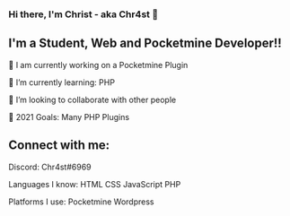 ### Hi there, I'm Christ - aka Chr4st 👋

## I'm a Student, Web and Pocketmine Developer!!

🔭 I am currently working on a Pocketmine Plugin

🌱 I’m currently learning: PHP

👯 I’m looking to collaborate with other people

🥅 2021 Goals: Many PHP Plugins


## Connect with me:
Discord: Chr4st#6969


Languages I know:
HTML
CSS
JavaScript
PHP

Platforms I use:
Pocketmine
Wordpress


<!---
Chr4st/Chr4st is a ✨ special ✨ repository because its `README.md` (this file) appears on your GitHub profile.
You can click the Preview link to take a look at your changes.
--->
